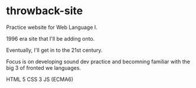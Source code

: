 # throwback-site

Practice website for Web Language I.

1996 era site that I'll be adding onto.

Eventually, I'll get in to the 21st century.

Focus is on developing sound dev practice and becomning familiar with the big 3 of  fronted we languages.

HTML  5
CSS  3 
JS (ECMA6)
